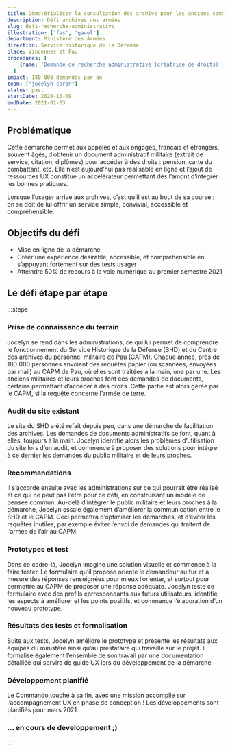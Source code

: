 ```yaml
---
title: Dématérialiser la consultation des archive pour les anciens combattants
description: Défi archives des armées
slug: defi-recherche-administrative
illustration: ['fas', 'gavel']
department: Ministère des Armées
direction: Service historique de la Défense
place: Vincennes et Pau
procedures: [
    {name: 'Demande de recherche administrative (créatrice de droits)', url: ''},
  ]
impact: 180 000 demandes par an
team: ["jocelyn-caron"]
status: past
startDate: 2020-10-09
endDate: 2021-01-03
---
```


## Problématique

Cette démarche permet aux appelés et aux engagés, français et étrangers, souvent âgés, d’obtenir un document administratif militaire (extrait de service, citation, diplômes) pour accéder à des droits : pension, carte du combattant, etc. Elle n’est aujourd’hui pas réalisable en ligne et l’ajout de ressources UX constitue un accélérateur permettant dès l’amont d’intégrer les bonnes pratiques.

Lorsque l’usager arrive aux archives, c’est qu’il est au bout de sa course : on se doit de lui offrir un service simple, convivial, accessible et compréhensible.


## Objectifs du défi

- Mise en ligne de la démarche
- Créer une expérience désirable, accessible, et compréhensible en s’appuyant fortement sur des tests usager
- Atteindre 50% de recours à la voie numérique au premier semestre 2021


## Le défi étape par étape

:::steps
### Prise de connaissance du terrain

Jocelyn se rend dans les administrations, ce qui lui permet de comprendre le fonctionnement du Service Historique de la Défense (SHD) et du Centre des archives du personnel militaire de Pau (CAPM). Chaque année, près de 180 000 personnes envoient des requêtes papier (ou scannées, envoyées par mail) au CAPM de Pau, où elles sont traitées à la main, une par une. Les anciens militaires et leurs proches font ces demandes de documents, certains permettant d’accéder à des droits. Cette partie est alors gérée par le CAPM, si la requête concerne l’armée de terre.

### Audit du site existant

Le site du SHD a été refait depuis peu, dans une démarche de facilitation des archives. Les demandes de documents administratifs se font, quant à elles, toujours à la main. Jocelyn identifie alors les problèmes d’utilisation du site lors d’un audit, et commence à proposer des solutions pour intégrer à ce dernier les demandes du public militaire et de leurs proches.

### Recommandations

Il s’accorde ensuite avec les administrations sur ce qui pourrait être réalisé et ce qui ne peut pas l’être pour ce défi, en construisant un modèle de pensée commun. Au-delà d’intégrer le public militaire et leurs proches à la démarche, Jocelyn essaie également d’améliorer la communication entre le SHD et le CAPM. Ceci permettra d’optimiser les démarches, et d’éviter les requêtes inutiles, par exemple éviter l’envoi de demandes qui traitent de l’armée de l’air au CAPM.

### Prototypes et test

Dans ce cadre-là, Jocelyn imagine une solution visuelle et commence à la faire tester. Le formulaire qu’il propose oriente le demandeur au fur et à mesure des réponses renseignées pour mieux l’orienter, et surtout pour permettre au CAPM de proposer une réponse adéquate. Jocelyn teste ce formulaire avec des profils correspondants aux futurs utilisateurs, identifie les aspects à améliorer et les points positifs, et commence l’élaboration d’un nouveau prototype.

### Résultats des tests et formalisation
Suite aux tests, Jocelyn améliore le prototype et présente les résultats aux équipes du ministère ainsi qu’au prestataire qui travaille sur le projet. Il formalise également l’ensemble de son travail par une documentation détaillée qui servira de guide UX lors du développement de la démarche.

### Développement planifié
Le Commando touche à sa fin, avec une mission accomplie sur l’accompagnement UX en phase de conception ! Les développements sont planifiés pour mars 2021.


### ... en cours de développement ;)

:::

